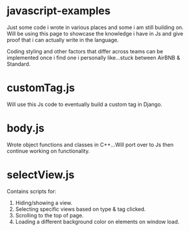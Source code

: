 # javascript-examples
Just some code i wrote in various places and some i am still building on. Will be using this page to showcase the knowledge i have in Js and give proof that i can actually write in the language.

Coding styling and other factors that differ across teams can be implemented once i find one i personally like...stuck between AirBNB & Standard.

# customTag.js
Will use this Js code to eventually build a custom tag in Django.

# body.js
Wrote object functions and classes in C++...Will port over to Js then continue working on functionality.

# selectView.js
Contains scripts for: 
1) Hiding/showing a view.
2) Selecting specific views based on type & tag clicked.
3) Scrolling to the top of page.
4) Loading a different background color on elements on window load.